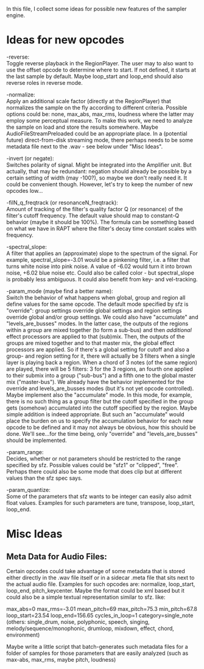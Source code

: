 In this file, I collect some ideas for possible new features of the sampler engine.

Ideas for new opcodes
=====================

-reverse:  
Toggle reverse playback in the RegionPlayer. The user may to also want to use the offset opcode to 
determine where to start. If not defined, it starts at the last sample by default. Maybe 
loop_start and loop_end should also reverse roles in reverse mode.

-normalize:  
Apply an additional scale factor (directly at the RegionPlayer) that normalizes the sample on the 
fly according to different criteria. Possible options could be: none, max_abs, max_rms, loudness 
where the latter may employ some perceptual measure. To make this work, we need to analyze the 
sample on load and store the results somewhere. Maybe AudioFileStreamPreloaded could be an 
appropriate place. In a (potential future) direct-from-disk streaming mode, there perhaps needs to
be some metadata file next to the .wav - see below under "Misc Ideas".

-invert (or negate):  
Switches polarity of signal. Might be integrated into the Amplifier unit. But actually, that may be
redundant: negation should already be possible by a certain setting of width (may -100?), so maybe
we don't really need it. It could be convenient though. However, let's try to keep the number of
new opcodes low...

-filN_q_freqtrack (or resonanceN_freqtrack):  
Amount of tracking of the filter's quality factor Q (or resonance) of the filter's cutoff 
frequency. The default value should map to constant-Q behavior (maybe it should be 100%). The 
formula can be something based on what we have in RAPT where the filter's decay time constant 
scales with frequency.

-spectral_slope:  
A filter that applies an (approximate) slope to the spectrum of the signal. For example, 
spectral_slope=-3.01 would be a pinkening filter, i.e. a filter that turns white noise into pink
noise. A value of -6.02 would turn it into brown noise, +6.02 blue noise etc. Could also be called
color - but spectral_slope is probably less ambiguous. It could also benefit from key- and 
vel-tracking.

-param_mode (maybe find a better name):  
Switch the behavior of what happens when global, group and region all define values for the same 
opcode. The default mode specified by sfz is "override": group settings override global settings 
and region settings override global and/or group settings. We could also have "accumulate" and 
"levels_are_busses" modes. In the latter case, the outputs of the regions within a group are mixed
together (to form a sub-bus) and then *additional* effect processors are applied to that (sub)mix.
Then, the outputs of the groups are mixed together and to that master mix, the global effect 
processors are applied. So if there's a global setting for cutoff and also a group- and region 
setting for it, there will actually be 3 filters when a single layer is playing back a region.
When a chord of 3 notes (of the same region) are played, there will be 5 filters: 3 for the 3 
regions, an fourth one applied to their submix into a group ("sub-bus") and a fifth one to the 
global master mix ("master-bus"). We already have the behavior implemented for the override and 
levels_are_busses modes (but it's not yet opcode controlled). Maybe implement also the "accumulate" 
mode. In this mode, for example, there is no such thing as a group filter but the cutoff specified 
in the group gets (somehow) accumulated into the cutoff specified by the region. Maybe simple 
addition is indeed appropriate. But such an "accumulate" would place the burden on us to specify 
the accumulation behavior for each new opcode to be defined and it may not always be obvious, how 
this should be done. We'll see...for the time being, only "override" and "levels_are_busses" should 
be implemented.
 
-param_range:  
Decides, whether or not parameters should be restricted to the range specified by sfz. Possible 
values could be "sfz1" or "clipped", "free". Perhaps there could also be some mode that does clip 
but at different values than the sfz spec says.
 
-param_quantize:  
Some of the parameters that sfz wants to be integer can easily also admit float values. Examples 
for such parameters are tune, transpose, loop_start, loop_end.


Misc Ideas
==========

Meta Data for Audio Files:
--------------------------

Certain opcodes could take advantage of some metadata that is stored either directly in the .wav 
file itself or in a sidecar .meta file that sits next to the actual audio file. Examples for such
opcodes are: normalize, loop_start, loop_end, pitch_keycenter. Maybe the format could be xml based
but it could also be a simple textual representation similar to sfz. like:

max_abs=0 max_rms=-3.01 mean_pitch=69 max_pitch=75.3 min_pitch=67.8 loop_start=23.54 
loop_end=156.65 cycles_in_loop=1 category=single_note (others: single_drum, noise, polyphonic, 
speech, singing, melody/sequence/monophonic, drumloop, mixdown, effect, chord, environment)

Maybe write a little script that batch-generates such metadata files for a folder of samples for 
those parameters that are easily analyzed (such as max-abs, max_rms, maybe pitch, loudness)




